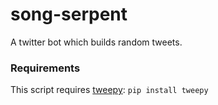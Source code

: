 # song-serpent
A twitter bot which builds random tweets.

### Requirements
This script requires [tweepy](https://github.com/tweepy/tweepy):
`pip install tweepy`
